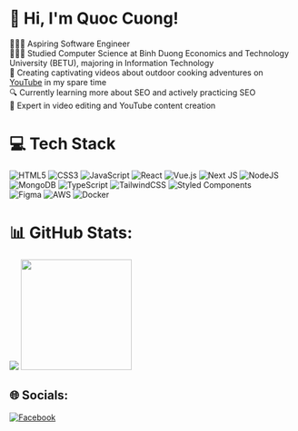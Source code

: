 
# 👋 Hi, I'm Quoc Cuong!

👨🏻‍💻 Aspiring Software Engineer<br/>
👨🏻‍🎓 Studied Computer Science at Binh Duong Economics and Technology University (BETU), majoring in Information Technology<br/>
🍳 Creating captivating videos about outdoor cooking adventures on [YouTube](https://www.youtube.com/channel/UCWkSUxOKXx6R189_t2_rIYQ)  in my spare time<br/>
🔍 Currently learning more about SEO and actively practicing SEO<br/>
🎥 Expert in video editing and YouTube content creation<br/>

# 💻 Tech Stack
![HTML5](https://img.shields.io/badge/html5-%23E34F26.svg?style=for-the-badge&logo=html5&logoColor=white)
![CSS3](https://img.shields.io/badge/css3-%231572B6.svg?style=for-the-badge&logo=css3&logoColor=white)
![JavaScript](https://img.shields.io/badge/javascript-%23323330.svg?style=for-the-badge&logo=javascript&logoColor=%23F7DF1E)
![React](https://img.shields.io/badge/react-%2320232a.svg?style=for-the-badge&logo=react&logoColor=%2361DAFB)
![Vue.js](https://img.shields.io/badge/vue.js-%2335495e.svg?style=for-the-badge&logo=vuedotjs&logoColor=%234FC08D)
![Next JS](https://img.shields.io/badge/Next-black?style=for-the-badge&logo=next.js&logoColor=white)
![NodeJS](https://img.shields.io/badge/node.js-6DA55F?style=for-the-badge&logo=node.js&logoColor=white)
![MongoDB](https://img.shields.io/badge/MongoDB-%234ea94b.svg?style=for-the-badge&logo=mongodb&logoColor=white)
![TypeScript](https://img.shields.io/badge/typescript-%23007ACC.svg?style=for-the-badge&logo=typescript&logoColor=white)
![TailwindCSS](https://img.shields.io/badge/tailwindcss-%2338B2AC.svg?style=for-the-badge&logo=tailwind-css&logoColor=white)
![Styled Components](https://img.shields.io/badge/styled--components-DB7093?style=for-the-badge&logo=styled-components&logoColor=white)<br/>
![Figma](https://img.shields.io/badge/figma-%23F24E1E.svg?style=for-the-badge&logo=figma&logoColor=white)
![AWS](https://img.shields.io/badge/AWS-%23FF9900.svg?style=for-the-badge&logo=amazon-aws&logoColor=white)
![Docker](https://img.shields.io/badge/docker-%230db7ed.svg?style=for-the-badge&logo=docker&logoColor=white)


# 📊 GitHub Stats:
<p>
  <img src="https://github-readme-stats.vercel.app/api?username=nqcthedev&theme=tokyonight&hide_border=true&include_all_commits=false&count_private=false"/>
  <img src="https://github-readme-stats.vercel.app/api/top-langs/?username=nqcthedev&theme=tokyonight&hide_border=true&include_all_commits=false&count_private=false&layout=compact" height="195px"/>
</p>

## 🌐 Socials:
[![Facebook](https://img.shields.io/badge/Facebook-%231877F2.svg?logo=Facebook&logoColor=white)](https://facebook.com/nqc111) 






